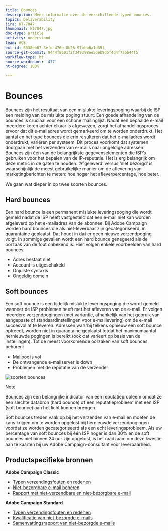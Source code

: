 ```yaml
---
title: Bounces
description: Meer informatie over de verschillende typen bounces.
topics: Deliverability
jira: KT-7047
thumbnail: kt7047.jpg
doc-type: article
activity: understand
team: ACS
exl-id: 6338eb67-3efd-476e-8b26-97bbb6a1d35f
source-git-commit: 9444f8601f2f349398ee5deb9d5f4d4f7abb44f5
workflow-type: ht
source-wordcount: '477'
ht-degree: 100%

---
```


# Bounces

Bounces zijn het resultaat van een mislukte leveringspoging waarbij de ISP een melding van de mislukte poging stuurt. Een goede afhandeling van de bounces is cruciaal voor een schone mailinglijst. Nadat een bepaalde e-mail meerdere keren achter elkaar is afgewezen, zorgt het afhandelingsproces ervoor dat dit e-mailadres wordt gemarkeerd om te worden onderdrukt. Het aantal en het type bounces die erin resulteren dat het e-mailadres wordt onderdrukt, variëren per systeem. Dit proces voorkomt dat systemen doorgaan met het verzenden van e-mails naar ongeldige adressen. Bounces zijn één van de belangrijkste gegevenselementen die ISP’s gebruiken voor het bepalen van de IP-reputatie. Het is erg belangrijk om deze metric in de gaten te houden. ‘Afgeleverd’ versus ‘niet bezorgd’ is waarschijnlijk de meest gebruikelijke manier om de aflevering van marketingberichten te meten: hoe hoger het afleverpercentage, hoe beter.

We gaan wat dieper in op twee soorten bounces.

## Hard bounces

Een hard bounce is een permanent mislukte leveringspoging die wordt gemeld nadat de ISP heeft vastgesteld dat een e-mail niet kan worden afgeleverd op het e-mailadres van de abonnee. Bij Adobe Campaign worden hard bounces die als niet-leverbaar zijn gecategoriseerd, in quarantaine geplaatst. Dat houdt in dat er geen nieuwe verzendpoging volgt. In sommige gevallen wordt een hard bounce genegeerd als de oorzaak van de fout onbekend is.
Hier volgen enkele voorbeelden van hard bounces:

* Adres bestaat niet
* Account is uitgeschakeld
* Onjuiste syntaxis
* Ongeldig domein

## Soft bounces

Een soft bounce is een tijdelijk mislukte leveringspoging die wordt gemeld wanneer de ISP problemen heeft met het afleveren van de e-mail. Er volgen meerdere verzendpogingen (met variantie, afhankelijk van het gebruik van aangepaste of standaardinstellingen voor e-maillevering) om de e-mail succesvol af te leveren. Adressen waarbij telkens opnieuw een soft bounce optreedt, worden niet in quarantaine geplaatst totdat het maximumaantal hernieuwde pogingen is bereikt (ook dat varieert op basis van de instellingen). Tot de meest voorkomende oorzaken van soft bounces behoren:

* Mailbox is vol
* De ontvangende e-mailserver is down
* Problemen met de reputatie van de verzender

![soorten bounces](../assets/bounce-types.png)

>[!NOTE]
>
>Bounces zijn een belangrijke indicator van een reputatieprobleem omdat ze een slechte databron (hard bounce) of een reputatieprobleem met een ISP (soft bounce) aan het licht kunnen brengen.
>
>Soft bounces treden vaak op bij het verzenden van e-mail en moeten de kans krijgen om te worden opgelost bij hernieuwde verzendpogingen voordat ze worden gecategoriseerd als een echt leveringsprobleem. Als uw percentage van soft bounces bij één ISP hoger is dan 30% en de soft bounces niet binnen 24 uur zijn opgelost, is het raadzaam om deze kwestie aan te kaarten bij uw Adobe Campaign-consultant voor leverbaarheid.

## Productspecifieke bronnen

**Adobe Campaign Classic**

* [Typen verzendingsfouten en redenen](https://experienceleague.adobe.com/docs/campaign-classic/using/sending-messages/monitoring-deliveries/understanding-delivery-failures.html?lang=nl#delivery-failure-types-and-reasons)
* [Niet-bezorgbare e-mail beheren](https://experienceleague.adobe.com/docs/campaign-classic/using/sending-messages/monitoring-deliveries/understanding-delivery-failures.html?lang=nl#bounce-mail-management)
* [Rapport met niet-verzendbare en niet-bezorgbare e-mail](https://experienceleague.adobe.com/docs/campaign-classic/using/reporting/reports-on-deliveries/global-reports.html?lang=nl#non-deliverables-and-bounces)

**Adobe Campaign Standard**

* [Typen verzendingsfouten en redenen](https://experienceleague.adobe.com/docs/campaign-standard/using/testing-and-sending/monitoring-messages/understanding-delivery-failures.html?lang=nl#delivery-failure-types-and-reasons)
* [Kwalificatie van niet-bezorgde e-mails](https://experienceleague.adobe.com/docs/campaign-standard/using/testing-and-sending/monitoring-messages/understanding-delivery-failures.html?lang=nl#bounce-mail-qualification)
* [Samenvattingsrapport van niet-bezorgde e-mails](https://experienceleague.adobe.com/docs/campaign-standard/using/reporting/list-of-reports/bounce-summary.html?lang=nl#reporting)
